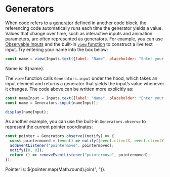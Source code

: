# Generators

When code refers to a [generator](https://developer.mozilla.org/en-US/docs/Web/JavaScript/Reference/Global_Objects/Generator) defined in another code block, the referencing code automatically runs each time the generator yields a value. Values that change over time, such as interactive inputs and animation parameters, are often represented as generators. For example, you can use [Observable Inputs](https://github.com/observablehq/inputs) and the built-in [`view` function](#view(input)) to construct a live text input. Try entering your name into the box below:

```js show
const name = view(Inputs.text({label: "Name", placeholder: "Enter your name"}));
```

Name is: ${name}.

The `view` function calls `Generators.input` under the hood, which takes an input element and returns a generator that yields the input’s value whenever it changes. The code above can be written more explicitly as:

```js no-run
const nameInput = Inputs.text({label: "Name", placeholder: "Enter your name"});
const name = Generators.input(nameInput);

display(nameInput);
```

As another example, you can use the built-in `Generators.observe` to represent the current pointer coordinates:

```js show
const pointer = Generators.observe((notify) => {
  const pointermoved = (event) => notify([event.clientX, event.clientY]);
  addEventListener("pointermove", pointermoved);
  notify([0, 0]);
  return () => removeEventListener("pointermove", pointermoved);
});
```

Pointer is: ${pointer.map(Math.round).join(", ")}.
